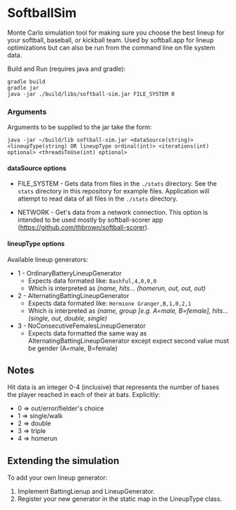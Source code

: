 # SoftballSim
Monte Carlo simulation tool for making sure you choose the best lineup for your softball, baseball, or kickball team. Used by softball.app for lineup optimizations but can also be run from the command line on file system data.

Build and Run (requires java and gradle):
```
gradle build
gradle jar
java -jar ./build/libs/softball-sim.jar FILE_SYSTEM 0
```

### Arguments

Arguments to be supplied to the jar take the form:
```
java -jar ~/build/lib softball-sim.jar <dataSource(string)> <lineupType(string) OR lineupType ordinal(int)> <iterations(int) optional> <threadsToUse(int) optional>
```

#### dataSource options

* FILE_SYSTEM - Gets data from files in the `./stats` directory. See the `stats` directory in this repository for example files. Application will attempt to read data of all files in the `./stats` directory.

* NETWORK - Get's data from a network connection. This option is intended to be used mostly by softball-scorer app (https://github.com/thbrown/softball-scorer).

#### lineupType options

Available lineup generators:
*  1 - OrdinaryBatteryLineupGenerator
   *  Expects data formated like: `Bashful,4,0,0,0`
   *  Which is interpreted as *(name, hits... (homerun, out, out, out)*
*  2 - AlternatingBattingLineupGenerator
   *  Expects data formated like: `Hermione Granger,B,1,0,2,1` 
   *  Which is interpreted as *(name, group \[e.g. A=male, B=female\], hits... (single, out, double, single)*
*  3 - NoConsecutiveFemalesLineupGenerator
   *  Expects data formatted the same way as AlternatingBattingLineupGenerator except expect second value must be gender (A=male, B=female)

## Notes

Hit data is an integer 0-4 (inclusive) that represents the number of bases the player reached in each of their at bats. Explicitly:
*  0 => out/error/fielder's choice
*  1 => single/walk
*  2 => double
*  3 => triple
*  4 => homerun
		
## Extending the simulation
To add your own lineup generator:
1. Implement BattingLienup and LineupGenerator.
1. Register your new generator in the static map in the LineupType class.
